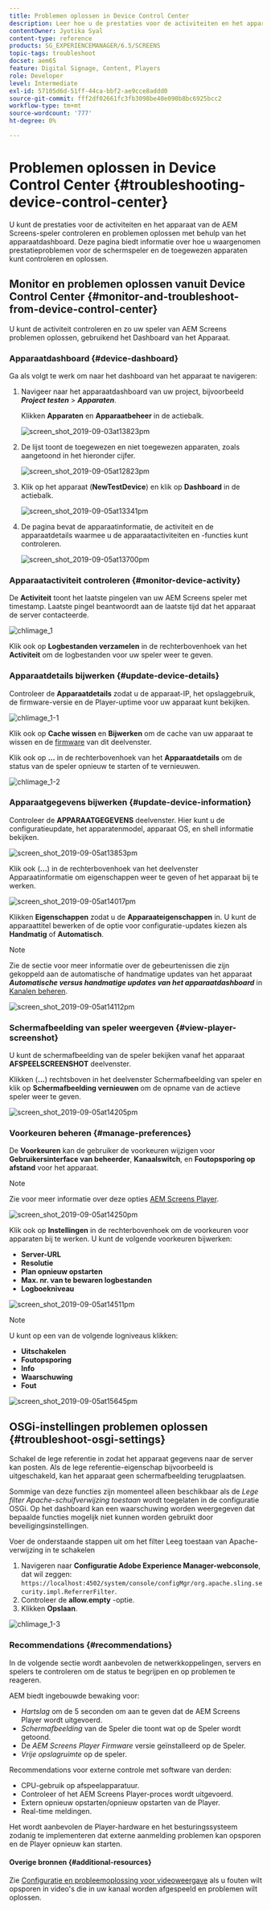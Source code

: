 ```yaml
---
title: Problemen oplossen in Device Control Center
description: Leer hoe u de prestaties voor de activiteiten en het apparaat van de AEM Screens-speler kunt controleren en oplossen met het apparaatdashboard.
contentOwner: Jyotika Syal
content-type: reference
products: SG_EXPERIENCEMANAGER/6.5/SCREENS
topic-tags: troubleshoot
docset: aem65
feature: Digital Signage, Content, Players
role: Developer
level: Intermediate
exl-id: 57105d6d-51ff-44ca-bbf2-ae9cce8addd0
source-git-commit: fff2df02661fc3fb3098be40e090b8bc6925bcc2
workflow-type: tm+mt
source-wordcount: '777'
ht-degree: 0%

---
```


# Problemen oplossen in Device Control Center {#troubleshooting-device-control-center}

U kunt de prestaties voor de activiteiten en het apparaat van de AEM Screens-speler controleren en problemen oplossen met behulp van het apparaatdashboard. Deze pagina biedt informatie over hoe u waargenomen prestatieproblemen voor de schermspeler en de toegewezen apparaten kunt controleren en oplossen.

## Monitor en problemen oplossen vanuit Device Control Center {#monitor-and-troubleshoot-from-device-control-center}

U kunt de activiteit controleren en zo uw speler van AEM Screens problemen oplossen, gebruikend het Dashboard van het Apparaat.

### Apparaatdashboard {#device-dashboard}

Ga als volgt te werk om naar het dashboard van het apparaat te navigeren:

1. Navigeer naar het apparaatdashboard van uw project, bijvoorbeeld ***Project testen*** > ***Apparaten***.

   Klikken **Apparaten** en **Apparaatbeheer** in de actiebalk.

   ![screen_shot_2019-09-03at13823pm](assets/screen_shot_2019-09-03at13823pm.png)

1. De lijst toont de toegewezen en niet toegewezen apparaten, zoals aangetoond in het hieronder cijfer.

   ![screen_shot_2019-09-05at12823pm](assets/screen_shot_2019-09-05at12823pm.png)

1. Klik op het apparaat (**NewTestDevice**) en klik op **Dashboard** in de actiebalk.

   ![screen_shot_2019-09-05at13341pm](assets/screen_shot_2019-09-05at13341pm.png)

1. De pagina bevat de apparaatinformatie, de activiteit en de apparaatdetails waarmee u de apparaatactiviteiten en -functies kunt controleren.

   ![screen_shot_2019-09-05at13700pm](assets/screen_shot_2019-09-05at13700pm.png)

### Apparaatactiviteit controleren {#monitor-device-activity}

De **Activiteit** toont het laatste pingelen van uw AEM Screens speler met timestamp. Laatste pingel beantwoordt aan de laatste tijd dat het apparaat de server contacteerde.

![chlimage_1](assets/chlimage_1.png)

Klik ook op **Logbestanden verzamelen** in de rechterbovenhoek van het **Activiteit** om de logbestanden voor uw speler weer te geven.

### Apparaatdetails bijwerken {#update-device-details}

Controleer de **Apparaatdetails** zodat u de apparaat-IP, het opslaggebruik, de firmware-versie en de Player-uptime voor uw apparaat kunt bekijken.

![chlimage_1-1](assets/chlimage_1-1.png)

Klik ook op **Cache wissen** en **Bijwerken** om de cache van uw apparaat te wissen en de [firmware](screens-glossary.md) van dit deelvenster.

Klik ook op **...** in de rechterbovenhoek van het **Apparaatdetails** om de status van de speler opnieuw te starten of te vernieuwen.

![chlimage_1-2](assets/chlimage_1-2.png)

### Apparaatgegevens bijwerken {#update-device-information}

Controleer de **APPARAATGEGEVENS** deelvenster. Hier kunt u de configuratieupdate, het apparatenmodel, apparaat OS, en shell informatie bekijken.

![screen_shot_2019-09-05at13853pm](assets/screen_shot_2019-09-05at13853pm.png)

Klik ook (**...**) in de rechterbovenhoek van het deelvenster Apparaatinformatie om eigenschappen weer te geven of het apparaat bij te werken.

![screen_shot_2019-09-05at14017pm](assets/screen_shot_2019-09-05at14017pm.png)

Klikken **Eigenschappen** zodat u de **Apparaateigenschappen** in. U kunt de apparaattitel bewerken of de optie voor configuratie-updates kiezen als **Handmatig** of **Automatisch**.

>[!NOTE]
>
>Zie de sectie voor meer informatie over de gebeurtenissen die zijn gekoppeld aan de automatische of handmatige updates van het apparaat ***Automatische versus handmatige updates van het apparaatdashboard*** in [Kanalen beheren](managing-channels.md).

![screen_shot_2019-09-05at14112pm](assets/screen_shot_2019-09-05at14112pm.png)

### Schermafbeelding van speler weergeven {#view-player-screenshot}

U kunt de schermafbeelding van de speler bekijken vanaf het apparaat **AFSPEELSCREENSHOT** deelvenster.

Klikken (**...**) rechtsboven in het deelvenster Schermafbeelding van speler en klik op **Schermafbeelding vernieuwen** om de opname van de actieve speler weer te geven.

![screen_shot_2019-09-05at14205pm](assets/screen_shot_2019-09-05at14205pm.png)

### Voorkeuren beheren {#manage-preferences}

De **Voorkeuren** kan de gebruiker de voorkeuren wijzigen voor **Gebruikersinterface van beheerder**, **Kanaalswitch**, en **Foutopsporing op afstand** voor het apparaat.

>[!NOTE]
>Zie voor meer informatie over deze opties [AEM Screens Player](working-with-screens-player.md).

![screen_shot_2019-09-05at14250pm](assets/screen_shot_2019-09-05at14250pm.png)

Klik ook op **Instellingen** in de rechterbovenhoek om de voorkeuren voor apparaten bij te werken. U kunt de volgende voorkeuren bijwerken:

* **Server-URL**
* **Resolutie**
* **Plan opnieuw opstarten**
* **Max. nr. van te bewaren logbestanden**
* **Logboekniveau**

![screen_shot_2019-09-05at14511pm](assets/screen_shot_2019-09-05at14511pm.png)

>[!NOTE]
>U kunt op een van de volgende logniveaus klikken:
>* **Uitschakelen**
>* **Foutopsporing**
>* **Info**
>* **Waarschuwing**
>* **Fout**

![screen_shot_2019-09-05at15645pm](assets/screen_shot_2019-09-05at15645pm.png)

## OSGi-instellingen problemen oplossen {#troubleshoot-osgi-settings}

Schakel de lege referentie in zodat het apparaat gegevens naar de server kan posten. Als de lege referentie-eigenschap bijvoorbeeld is uitgeschakeld, kan het apparaat geen schermafbeelding terugplaatsen.

Sommige van deze functies zijn momenteel alleen beschikbaar als de *Lege filter Apache-schuifverwijzing toestaan* wordt toegelaten in de configuratie OSGi. Op het dashboard kan een waarschuwing worden weergegeven dat bepaalde functies mogelijk niet kunnen worden gebruikt door beveiligingsinstellingen.

Voer de onderstaande stappen uit om het filter Leeg toestaan van Apache-verwijzing in te schakelen

1. Navigeren naar **Configuratie Adobe Experience Manager-webconsole**, dat wil zeggen: `https://localhost:4502/system/console/configMgr/org.apache.sling.security.impl.ReferrerFilter`.
1. Controleer de **allow.empty** -optie.
1. Klikken **Opslaan**.

![chlimage_1-3](assets/chlimage_1-3.png)

### Recommendations {#recommendations}

In de volgende sectie wordt aanbevolen de netwerkkoppelingen, servers en spelers te controleren om de status te begrijpen en op problemen te reageren.

AEM biedt ingebouwde bewaking voor:

* *Hartslag* om de 5 seconden om aan te geven dat de AEM Screens Player wordt uitgevoerd.
* *Schermafbeelding* van de Speler die toont wat op de Speler wordt getoond.
* De *AEM Screens Player Firmware* versie geïnstalleerd op de Speler.
* *Vrije opslagruimte* op de speler.

Recommendations voor externe controle met software van derden:

* CPU-gebruik op afspeelapparatuur.
* Controleer of het AEM Screens Player-proces wordt uitgevoerd.
* Extern opnieuw opstarten/opnieuw opstarten van de Player.
* Real-time meldingen.

Het wordt aanbevolen de Player-hardware en het besturingssysteem zodanig te implementeren dat externe aanmelding problemen kan opsporen en de Player opnieuw kan starten.

#### Overige bronnen {#additional-resources}

Zie [Configuratie en probleemoplossing voor videoweergave](troubleshoot-videos.md) als u fouten wilt opsporen in video&#39;s die in uw kanaal worden afgespeeld en problemen wilt oplossen.
